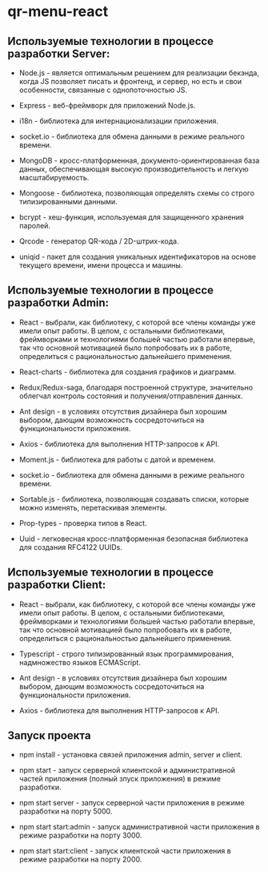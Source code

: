 # qr-menu-react 

## Используемые технологии в процессе разработки Server:

* Node.js - является оптимальным решением для реализации бекэнда, когда JS позволяет писать и фронтенд, и сервер, но есть и свои особенности, связанные с однопоточностью JS.

* Express - веб-фреймворк для приложений Node.js.

* i18n - библиотека для интернационализации приложения.

* socket.io - библиотека для обмена данными в режиме реального времени.

* MongoDB - кросс-платформенная, документо-ориентированная база данных, обеспечивающая высокую производительность и легкую масштабируемость.

* Mongoose - библиотека, позволяющая определять схемы со строго типизированными данными.

* bcrypt - хеш-функция, используемая для защищенного хранения паролей.

* Qrcode - генератор QR-кода / 2D-штрих-кода.

* uniqid - пакет для создания уникальных идентификаторов на основе текущего времени, имени процесса и машины.


## Используемые технологии в процессе разработки Admin:

* React - выбрали, как библиотеку, с которой все члены команды уже имели опыт работы. В целом, с остальными библиотеками, фреймворками и технологиями большей частью работали впервые, так что основной мотивацией было попробовать их в работе, определиться с рациональностью дальнейшего применения.

* React-charts - библиотека для создания графиков и диаграмм.

* Redux/Redux-saga, благодаря построенной структуре, значительно облегчал контроль состояния и получения/отправления данных.

* Ant design - в условиях отсутствия дизайнера был хорошим выбором, дающим возможность сосредоточиться на функциональности приложения.

* Axios - библиотека для выполнения HTTP-запросов к API.

* Moment.js - библиотека для работы с датой и временем.

* socket.io - библиотека для обмена данными в режиме реального времени.

* Sortable.js - библиотека, позволяющая создавать списки, которые можно изменять, перетаскивая элементы.

* Prop-types - проверка типов в React.

* Uuid - легковесная кросс-платформенная безопасная библиотека для создания RFC4122 UUIDs.


## Используемые технологии в процессе разработки Client:

* React - выбрали, как библиотеку, с которой все члены команды уже имели опыт работы. В целом, с остальными библиотеками, фреймворками и технологиями большей частью работали впервые, так что основной мотивацией было попробовать их в работе, определиться с рациональностью дальнейшего применения.

* Typescript - строго типизированный язык программирования, надмножество языков ECMAScript.

* Ant design - в условиях отсутствия дизайнера был хорошим выбором, дающим возможность сосредоточиться на функциональности приложения.

* Axios - библиотека для выполнения HTTP-запросов к API.


## Запуск проекта

* npm install - установка связей приложения admin, server и client.

* npm start - запуск серверной клиентской и административной частей приложения (полный зпуск приложения) в режиме разработки.

* npm start server - запуск серверной части приложения в режиме разработки на порту 5000.

* npm start start:admin - запуск административной части приложения в режиме разработки на порту 3000.

* npm start start:client - запуск клиентской части приложения в режиме разработки на порту 2000.